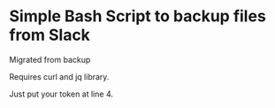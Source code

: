 # Simple Bash Script to backup files from Slack

Migrated from backup

Requires curl and jq library.

Just put your token at line 4. 
